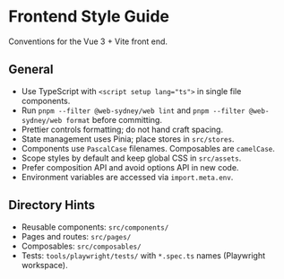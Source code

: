 # Frontend Style Guide

Conventions for the Vue 3 + Vite front end.

## General
- Use TypeScript with `<script setup lang="ts">` in single file components.
- Run `pnpm --filter @web-sydney/web lint` and `pnpm --filter @web-sydney/web format` before committing.
- Prettier controls formatting; do not hand craft spacing.
- State management uses Pinia; place stores in `src/stores`.
- Components use `PascalCase` filenames. Composables are `camelCase`.
- Scope styles by default and keep global CSS in `src/assets`.
- Prefer composition API and avoid options API in new code.
- Environment variables are accessed via `import.meta.env`.

## Directory Hints
- Reusable components: `src/components/`
- Pages and routes: `src/pages/`
- Composables: `src/composables/`
- Tests: `tools/playwright/tests/` with `*.spec.ts` names (Playwright workspace).
